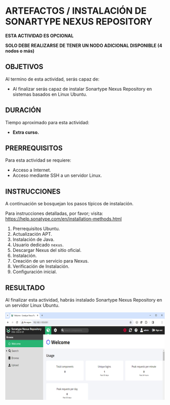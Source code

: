 
# ARTEFACTOS / INSTALACIÓN DE SONARTYPE NEXUS REPOSITORY

**ESTA ACTIVIDAD ES OPCIONAL**

**SOLO DEBE REALIZARSE DE TENER UN NODO ADICIONAL DISPONIBLE (4 nodos o más)**

## OBJETIVOS

Al termino de esta actividad, serás capaz de:

- Al finalizar serás capaz de instalar Sonartype Nexus Repository en sistemas basados en Linux Ubuntu.

## DURACIÓN

Tiempo aproximado para esta actividad:

- **Extra curso.**

## PRERREQUISITOS

Para esta actividad se requiere:

- Acceso a Internet.
- Acceso mediante SSH a un servidor Linux.

## INSTRUCCIONES

A continuación se bosquejan los pasos típicos de instalación.

Para instrucciones detalladas, por favor; visita: <https://help.sonatype.com/en/installation-methods.html>

1. Prerrequisitos Ubuntu.
2. Actualización APT.
3. Instalación de Java.
4. Usuario dedicado `nexus`.
5. Descargar Nexus del sitio oficial.
6. Instalación.
7. Creación de un servicio para Nexus.
8. Verificación de Instalación.
9. Configuración inicial.

## RESULTADO

Al finalizar esta actividad, habrás instalado Sonartype Nexus Repository en un servidor Linux Ubuntu.

![Página de inicio de JFrog Artifactory.](mm/07_03_Outcome.png)
